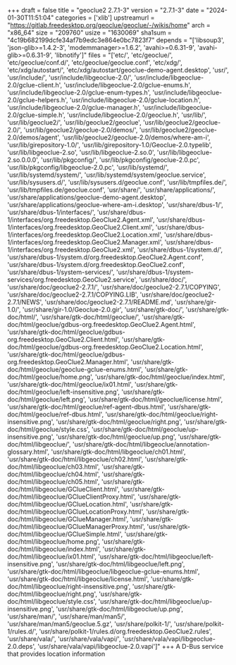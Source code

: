 +++
draft = false
title = "geoclue2 2.7.1-3"
version = "2.7.1-3"
date = "2024-01-30T11:51:04"
categories = ['xlib']
upstreamurl = "https://gitlab.freedesktop.org/geoclue/geoclue/-/wikis/home"
arch = "x86_64"
size = "209760"
usize = "1630069"
sha1sum = "4c19b682199dcfe34af7b9edc3e864e0bc7823f7"
depends = "['libsoup3', 'json-glib>=1.4.2-3', 'modemmanager>=1.6.2', 'avahi>=0.6.31-9', 'avahi-glib>=0.6.31-9', 'libnotify']"
files = "['etc/', 'etc/geoclue/', 'etc/geoclue/conf.d/', 'etc/geoclue/geoclue.conf', 'etc/xdg/', 'etc/xdg/autostart/', 'etc/xdg/autostart/geoclue-demo-agent.desktop', 'usr/', 'usr/include/', 'usr/include/libgeoclue-2.0/', 'usr/include/libgeoclue-2.0/gclue-client.h', 'usr/include/libgeoclue-2.0/gclue-enums.h', 'usr/include/libgeoclue-2.0/gclue-enum-types.h', 'usr/include/libgeoclue-2.0/gclue-helpers.h', 'usr/include/libgeoclue-2.0/gclue-location.h', 'usr/include/libgeoclue-2.0/gclue-manager.h', 'usr/include/libgeoclue-2.0/gclue-simple.h', 'usr/include/libgeoclue-2.0/geoclue.h', 'usr/lib/', 'usr/lib/geoclue2/', 'usr/lib/geoclue2/geoclue', 'usr/lib/geoclue2/geoclue-2.0/', 'usr/lib/geoclue2/geoclue-2.0/demos/', 'usr/lib/geoclue2/geoclue-2.0/demos/agent', 'usr/lib/geoclue2/geoclue-2.0/demos/where-am-i', 'usr/lib/girepository-1.0/', 'usr/lib/girepository-1.0/Geoclue-2.0.typelib', 'usr/lib/libgeoclue-2.so', 'usr/lib/libgeoclue-2.so.0', 'usr/lib/libgeoclue-2.so.0.0.0', 'usr/lib/pkgconfig/', 'usr/lib/pkgconfig/geoclue-2.0.pc', 'usr/lib/pkgconfig/libgeoclue-2.0.pc', 'usr/lib/systemd/', 'usr/lib/systemd/system/', 'usr/lib/systemd/system/geoclue.service', 'usr/lib/sysusers.d/', 'usr/lib/sysusers.d/geoclue.conf', 'usr/lib/tmpfiles.de/', 'usr/lib/tmpfiles.de/geoclue.conf', 'usr/share/', 'usr/share/applications/', 'usr/share/applications/geoclue-demo-agent.desktop', 'usr/share/applications/geoclue-where-am-i.desktop', 'usr/share/dbus-1/', 'usr/share/dbus-1/interfaces/', 'usr/share/dbus-1/interfaces/org.freedesktop.GeoClue2.Agent.xml', 'usr/share/dbus-1/interfaces/org.freedesktop.GeoClue2.Client.xml', 'usr/share/dbus-1/interfaces/org.freedesktop.GeoClue2.Location.xml', 'usr/share/dbus-1/interfaces/org.freedesktop.GeoClue2.Manager.xml', 'usr/share/dbus-1/interfaces/org.freedesktop.GeoClue2.xml', 'usr/share/dbus-1/system.d/', 'usr/share/dbus-1/system.d/org.freedesktop.GeoClue2.Agent.conf', 'usr/share/dbus-1/system.d/org.freedesktop.GeoClue2.conf', 'usr/share/dbus-1/system-services/', 'usr/share/dbus-1/system-services/org.freedesktop.GeoClue2.service', 'usr/share/doc/', 'usr/share/doc/geoclue2-2.7.1/', 'usr/share/doc/geoclue2-2.7.1/COPYING', 'usr/share/doc/geoclue2-2.7.1/COPYING.LIB', 'usr/share/doc/geoclue2-2.7.1/NEWS', 'usr/share/doc/geoclue2-2.7.1/README.md', 'usr/share/gir-1.0/', 'usr/share/gir-1.0/Geoclue-2.0.gir', 'usr/share/gtk-doc/', 'usr/share/gtk-doc/html/', 'usr/share/gtk-doc/html/geoclue/', 'usr/share/gtk-doc/html/geoclue/gdbus-org.freedesktop.GeoClue2.Agent.html', 'usr/share/gtk-doc/html/geoclue/gdbus-org.freedesktop.GeoClue2.Client.html', 'usr/share/gtk-doc/html/geoclue/gdbus-org.freedesktop.GeoClue2.Location.html', 'usr/share/gtk-doc/html/geoclue/gdbus-org.freedesktop.GeoClue2.Manager.html', 'usr/share/gtk-doc/html/geoclue/geoclue-gclue-enums.html', 'usr/share/gtk-doc/html/geoclue/home.png', 'usr/share/gtk-doc/html/geoclue/index.html', 'usr/share/gtk-doc/html/geoclue/ix01.html', 'usr/share/gtk-doc/html/geoclue/left-insensitive.png', 'usr/share/gtk-doc/html/geoclue/left.png', 'usr/share/gtk-doc/html/geoclue/license.html', 'usr/share/gtk-doc/html/geoclue/ref-agent-dbus.html', 'usr/share/gtk-doc/html/geoclue/ref-dbus.html', 'usr/share/gtk-doc/html/geoclue/right-insensitive.png', 'usr/share/gtk-doc/html/geoclue/right.png', 'usr/share/gtk-doc/html/geoclue/style.css', 'usr/share/gtk-doc/html/geoclue/up-insensitive.png', 'usr/share/gtk-doc/html/geoclue/up.png', 'usr/share/gtk-doc/html/libgeoclue/', 'usr/share/gtk-doc/html/libgeoclue/annotation-glossary.html', 'usr/share/gtk-doc/html/libgeoclue/ch01.html', 'usr/share/gtk-doc/html/libgeoclue/ch02.html', 'usr/share/gtk-doc/html/libgeoclue/ch03.html', 'usr/share/gtk-doc/html/libgeoclue/ch04.html', 'usr/share/gtk-doc/html/libgeoclue/ch05.html', 'usr/share/gtk-doc/html/libgeoclue/GClueClient.html', 'usr/share/gtk-doc/html/libgeoclue/GClueClientProxy.html', 'usr/share/gtk-doc/html/libgeoclue/GClueLocation.html', 'usr/share/gtk-doc/html/libgeoclue/GClueLocationProxy.html', 'usr/share/gtk-doc/html/libgeoclue/GClueManager.html', 'usr/share/gtk-doc/html/libgeoclue/GClueManagerProxy.html', 'usr/share/gtk-doc/html/libgeoclue/GClueSimple.html', 'usr/share/gtk-doc/html/libgeoclue/home.png', 'usr/share/gtk-doc/html/libgeoclue/index.html', 'usr/share/gtk-doc/html/libgeoclue/ix01.html', 'usr/share/gtk-doc/html/libgeoclue/left-insensitive.png', 'usr/share/gtk-doc/html/libgeoclue/left.png', 'usr/share/gtk-doc/html/libgeoclue/libgeoclue-gclue-enums.html', 'usr/share/gtk-doc/html/libgeoclue/license.html', 'usr/share/gtk-doc/html/libgeoclue/right-insensitive.png', 'usr/share/gtk-doc/html/libgeoclue/right.png', 'usr/share/gtk-doc/html/libgeoclue/style.css', 'usr/share/gtk-doc/html/libgeoclue/up-insensitive.png', 'usr/share/gtk-doc/html/libgeoclue/up.png', 'usr/share/man/', 'usr/share/man/man5/', 'usr/share/man/man5/geoclue.5.gz', 'usr/share/polkit-1/', 'usr/share/polkit-1/rules.d/', 'usr/share/polkit-1/rules.d/org.freedesktop.GeoClue2.rules', 'usr/share/vala/', 'usr/share/vala/vapi/', 'usr/share/vala/vapi/libgeoclue-2.0.deps', 'usr/share/vala/vapi/libgeoclue-2.0.vapi']"
+++
A D-Bus service that provides location information